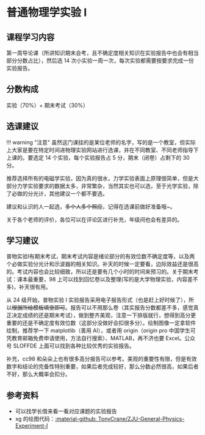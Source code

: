 # 普通物理学实验 Ⅰ

## 课程学习内容

第一周导论课（所讲知识期末会考，且不确定度相关知识在实验报告中也会有相当部分分数占比），然后选 14 次小实验一周一次，每次实验都需要按要求完成一份实验报告。

## 分数构成

实验（70%）+ 期末考试（30%）

## 选课建议

!!! warning "注意"
    虽然这门课挂的是某位老师的名字，写的是一个教室，但实际上大家是要在特定时间进物理实验网站进行选课，并在不同教室、不同老师指导下上课的。要选定 14 个实验，每个实验报告占 5 分，期末（闭卷）占剩下的 30 分。

推荐选择所有的电磁学实验，因为真的很水，力学实验表面上原理很简单，但是大部分力学实验要求的数据太多，非常繁杂，当然其实也可以选，至于光学实验，除了必做的分光计，其他建议一个都不要选。

建议和认识的人一起选，~~多个人多个照应~~，记得在选课前做好准备哦~。

关于各个老师的评价，各位可以在评论区进行补充，年级间也会有差异的。

## 学习建议

普物实验Ⅰ有期末考试，期末考试内容是绪论部分的有效位数不确定度等，以及两个必做实验分光计和示波器的相关知识。补天的时候一定要看，边际效益还是很高的。考试内容也会比较细致，所以还是要有几个小时的时间来预习的。关于期末考试：课本最重要，98 上可以找到回忆卷以及整理(写的是大学物理实验，内容差不多)，补天很有用。

从 24 级开始，普物实验 I 实验报告采用电子报告形式（也是赶上好时候了），所以~~根据所给模板填空即可~~。报告可以不用那么卷（其实报告分数都差不多，感觉真正决定成绩的还是期末考试），做到整齐美观，注意一下排版就行，想得到高分更重要的还是不确定度有效位数（这部分没做好会扣很多分）。绘制图像一定拿软件绘制，推荐学一下 matplotlib（善用 AI），或者用 origin（origin pro 中国学生可凭教育邮箱免费申请使用，方法自行搜索）、MATLAB，再不济也要 Excel。公众号 SLOFFDE 上面可以找到各种比较优秀的实验报告。

补充，cc98 和朵朵上也有很多高分报告可以参考。美观的重要性有限，但是有效数字和结论的完备性特别重要，如果后者完成较好，那么分数必然很高，如果后者不好，那么大概率会扣分。

## 参考资料

- 可以找学长借来看一看对应课题的实验报告
- xg 的绘图代码：[:material-github: TonyCrane/ZJU-General-Physics-Experiment-I](https://github.com/TonyCrane/ZJU-General-Physics-Experiment-I)
